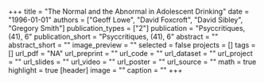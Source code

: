+++
title = "The Normal and the Abnormal in Adolescent Drinking"
date = "1996-01-01"
authors = ["Geoff Lowe", "David Foxcroft", "David Sibley", "Gregory Smith"]
publication_types = ["2"]
publication = "Psyccritiques, (41), 6"
publication_short = "Psyccritiques, (41), 6"
abstract = ""
abstract_short = ""
image_preview = ""
selected = false
projects = []
tags = []
url_pdf = "NA"
url_preprint = ""
url_code = ""
url_dataset = ""
url_project = ""
url_slides = ""
url_video = ""
url_poster = ""
url_source = ""
math = true
highlight = true
[header]
image = ""
caption = ""
+++
